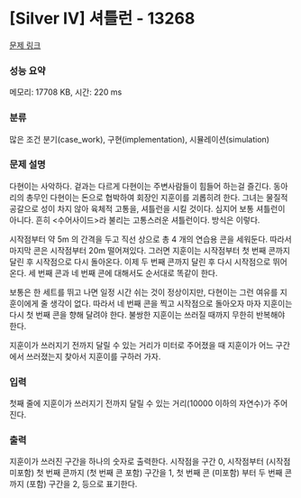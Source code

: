 # [Silver IV] 셔틀런 - 13268 

[문제 링크](https://www.acmicpc.net/problem/13268) 

### 성능 요약

메모리: 17708 KB, 시간: 220 ms

### 분류

많은 조건 분기(case_work), 구현(implementation), 시뮬레이션(simulation)

### 문제 설명

<p>다현이는 사악하다. 겉과는 다르게 다현이는 주변사람들이 힘들어 하는걸 즐긴다. 동아리의 총무인 다현이는 돈으로 협박하여 회장인 지훈이를 괴롭히려 한다. 그녀는 물질적 공갈으로 성이 차지 않아 육체적 고통을, 셔틀런을 시킬 것이다. 심지어 보통 셔틀런이 아니다. 흔히 <수어사이드>라 불리는 고통스러운 셔틀런이다. 방식은 이렇다.</p>

<p>시작점부터 약 5m 의 간격을 두고 직선 상으로 총 4 개의 연습용 콘을 세워둔다. 따라서 마지막 콘은 시작점부터 20m 떨어져있다. 그러면 지훈이는 시작점부터 첫 번째 콘까지 달린 후 시작점으로 다시 돌아온다. 이제 두 번째 콘까지 달린 후 다시 시작점으로 뛰어온다. 세 번째 콘과 네 번째 콘에 대해서도 순서대로 똑같이 한다.</p>

<p>보통은 한 세트를 뛰고 나면 일정 시간 쉬는 것이 정상이지만, 다현이는 그런 여유를 지훈이에게 줄 생각이 없다. 따라서 네 번째 콘을 찍고 시작점으로 돌아오자 마자 지훈이는 다시 첫 번째 콘을 향해 달려야 한다. 불쌍한 지훈이는 쓰러질 때까지 무한히 반복해야 한다.</p>

<p>지훈이가 쓰러지기 전까지 달릴 수 있는 거리가 미터로 주어졌을 때 지훈이가 어느 구간에서 쓰러졌는지 찾아서 지훈이를 구하러 가자.</p>

### 입력 

 <p>첫째 줄에 지훈이가 쓰러지기 전까지 달릴 수 있는 거리(10000 이하의 자연수)가 주어진다.</p>

### 출력 

 <p>지훈이가 쓰러진 구간을 하나의 숫자로 출력한다. 시작점을 구간 0, 시작점부터 (시작점 미포함) 첫 번째 콘까지 (첫 번째 콘 포함) 구간을 1, 첫 번째 콘 (미포함) 부터 두 번째 콘까지 (포함) 구간을 2, 등으로 표기한다.</p>

